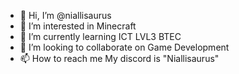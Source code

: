 - 👋 Hi, I’m @niallisaurus
- 👀 I’m interested in Minecraft
- 🌱 I’m currently learning ICT LVL3 BTEC
- 💞️ I’m looking to collaborate on Game Development
- 📫 How to reach me My discord is "Niallisaurus"

<!---
niallisaurus/niallisaurus is a ✨ special ✨ repository because its `README.md` (this file) appears on your GitHub profile.
You can click the Preview link to take a look at your changes.
--->
